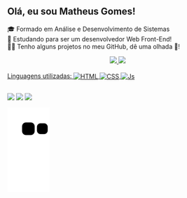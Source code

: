 ## Olá, eu sou Matheus Gomes! 
<p>🎓 Formado em Análise e Desenvolvimento de Sistemas<br>
📖 Estudando para ser um desenvolvedor Web Front-End!<br>
🧑‍💻 Tenho alguns projetos no meu GitHub, dê uma olhada 🙂!

</p>
<div align="center">
  <a href="https://github.com/matheeusgomes">
  <img height="160em" src="https://github-readme-stats.vercel.app/api?username=matheeusgomes&show_icons=true&theme=radical&include_all_commits=true&count_private=true"/>
  <img height="160em" src="https://github-readme-stats.vercel.app/api/top-langs/?username=matheeusgomes&layout=compact&langs_count=7&theme=radical"/>
</div>
<div style="display: inline_block"><br>  
  Linguagens utilizadas: 
<img align="center" alt="HTML" height="25" src="https://img.shields.io/badge/HTML5-E34F26?style=for-the-badge&logo=html5&logoColor=white">
<img align="center" alt="CSS" height="25" src="https://img.shields.io/badge/CSS3-1572B6?style=for-the-badge&logo=css3&logoColor=white">
<img align="center" alt="Js" height="25" src="https://img.shields.io/badge/JavaScript-F7DF1E?style=for-the-badge&logo=javascript&logoColor=black">
</div>
  
  ##
 
<div> 
  <a href="https://www.instagram.com/math.gomees/" target="_blank"><img src="https://img.shields.io/badge/-Instagram-%23E4405F?style=for-the-badge&logo=instagram&logoColor=white" target="_blank"></a>
  <a href = "mailto:mgomes10@outlook.com"><img src="https://img.shields.io/badge/-Gmail-%23333?style=for-the-badge&logo=gmail&logoColor=white" target="_blank"></a>
  <a href="https://www.linkedin.com/in/mgomes10" target="_blank"><img src="https://img.shields.io/badge/-LinkedIn-%230077B5?style=for-the-badge&logo=linkedin&logoColor=white" target="_blank"></a> 

![snake gif](https://github.com/matheeusgomes/matheeusgomes/blob/output/github-contribution-grid-snake.svg)
 
</div>
